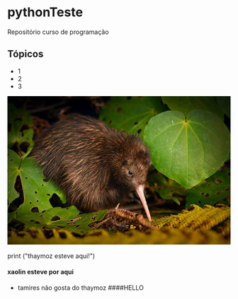 # pythonTeste
Repositório curso de programação

## Tópicos
- 1
- 2
- 3

![minhaImagem](/Assets/kiwi.jpg)



print ("thaymoz esteve aqui!")

#### xaolin esteve por aqui
- tamires não gosta do thaymoz 
####HELLO
